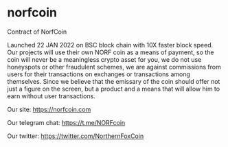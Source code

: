 # norfcoin
Contract of NorfCoin

Launched 22 JAN 2022 on BSC block chain with 10X faster block speed.
Our projects will use their own NORF coin as a means of payment, so the coin will never be a meaningless crypto asset for you, we do not use honeyspots or other fraudulent schemes, we are against commissions from users for their transactions on exchanges or transactions among themselves. Since we believe that the emissary of the coin should offer not just a figure on the screen, but a product and a means that will allow him to earn without user transactions.

Our site: https://norfcoin.com

Our telegram chat: https://t.me/NORFcoin

Our twitter: https://twitter.com/NorthernFoxCoin
